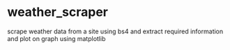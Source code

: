 # weather_scraper
scrape weather data from a site using bs4 and extract required information and plot on graph using matplotlib
